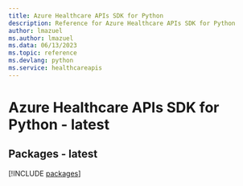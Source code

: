 ```yaml
---
title: Azure Healthcare APIs SDK for Python
description: Reference for Azure Healthcare APIs SDK for Python
author: lmazuel
ms.author: lmazuel
ms.data: 06/13/2023
ms.topic: reference
ms.devlang: python
ms.service: healthcareapis
---
```

# Azure Healthcare APIs SDK for Python - latest
## Packages - latest
[!INCLUDE [packages](healthcare-apis-index.md)]
